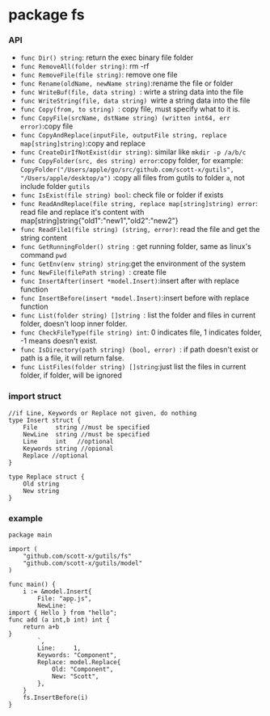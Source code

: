 # package fs

### API
- `func Dir() string`: return the exec binary file folder
- `func RemoveAll(folder string)`: rm -rf
- `func RemoveFile(file string)`: remove one file
- `func Rename(oldName, newName string)`:rename the file or folder
- `func WriteBuf(file, data string) `: wirte a string data into the file
- `func WriteString(file, data string) `wirte a string data into the file
- `func Copy(from, to string) `: copy file, must specify what to it is.
- `func CopyFile(srcName, dstName string) (written int64, err error)`:copy file
- `func CopyAndReplace(inputFile, outputFile string, replace map[string]string)`:copy and replace
- `func CreateDirIfNotExist(dir string)`: similar like `mkdir -p /a/b/c`
- `func CopyFolder(src, des string) error`:copy folder, for example: `CopyFolder("/Users/apple/go/src/github.com/scott-x/gutils", "/Users/apple/desktop/a")` :copy all files from gutils to folder `a`, not include folder `gutils`
- `func IsExist(file string) bool`: check file or folder if exists
- `func ReadAndReplace(file string, replace map[string]string) error`: read file and replace it's content with map[string]string{"old1":"new1","old2":"new2"}
- `func ReadFile1(file string) (string, error)`: read the file and get the string content
- `func GetRunningFolder() string `: get running folder, same as linux's command `pwd`
- `func GetEnv(env string) string`:get the environment of the system
- `func NewFile(filePath string) `: create file
- `func InsertAfter(insert *model.Insert)`:insert after with replace function
- `func InsertBefore(insert *model.Insert)`:insert before with replace function
- `func List(folder string) []string `: list the folder and files in current folder, doesn't loop inner folder.
- `func CheckFileType(file string) int`: 0 indicates file, 1 indicates folder, -1 means doesn't exist.
- `func IsDirectory(path string) (bool, error) `: if path doesn't exist or path is a file, it will return false.
- `func ListFiles(folder string) []string`:just list the files in current folder, if folder, will be ignored

### import struct

```golang
//if Line, Keywords or Replace not given, do nothing
type Insert struct {
	File     string //must be specified
	NewLine  string //must be specified
	Line     int   //optional
	Keywords string //opional
	Replace //optional
}

type Replace struct {
	Old string
	New string
}
```

### example

```golang
package main

import (
	"github.com/scott-x/gutils/fs"
	"github.com/scott-x/gutils/model"
)

func main() {
	i := &model.Insert{
		File: "app.js",
		NewLine: `
import { Hello } from "hello";
func add (a int,b int) int {
	return a+b
}
		`,
		Line:     1,
		Keywords: "Component",
		Replace: model.Replace{
			Old: "Component",
			New: "Scott",
		},
	}
	fs.InsertBefore(i)
}

```